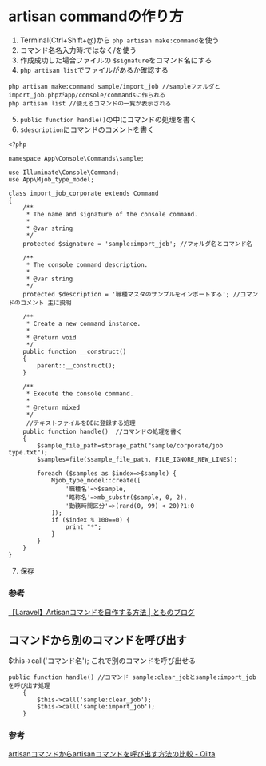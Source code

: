 # artisan commandの作り方

1. Terminal(Ctrl+Shift+@)から `php artisan make:command`を使う
2. コマンド名名入力時:ではなく/を使う
3. 作成成功した場合ファイルの `$signature`をコマンド名にする
4. `php artisan list`でファイルがあるか確認する 
```
php artisan make:command sample/import_job //sampleフォルダとimport_job.phpがapp/console/commandsに作られる
php artisan list //使えるコマンドの一覧が表示される
```
5. `public function handle()`の中にコマンドの処理を書く
6. `$description`にコマンドのコメントを書く
```
<?php

namespace App\Console\Commands\sample;

use Illuminate\Console\Command;
use App\Mjob_type_model;

class import_job_corporate extends Command
{
    /**
     * The name and signature of the console command.
     *
     * @var string
     */
    protected $signature = 'sample:import_job'; //フォルダ名とコマンド名

    /**
     * The console command description.
     *
     * @var string
     */
    protected $description = '職種マスタのサンプルをインポートする'; //コマンドのコメント 主に説明

    /**
     * Create a new command instance.
     *
     * @return void
     */
    public function __construct()
    {
        parent::__construct();
    }

    /**
     * Execute the console command.
     *
     * @return mixed
     */
     //テキストファイルをDBに登録する処理
    public function handle()  //コマンドの処理を書く
    {
        $sample_file_path=storage_path("sample/corporate/job type.txt");
        $samples=file($sample_file_path, FILE_IGNORE_NEW_LINES);
        
        foreach ($samples as $index=>$sample) {
            Mjob_type_model::create([
                '職種名'=>$sample,
                '略称名'=>mb_substr($sample, 0, 2),
                '勤務時間区分'=>(rand(0, 99) < 20)?1:0
            ]);
            if ($index % 100==0) {
                print "*";
            }
        }
    }
}
```
7. 保存

### 参考

[【Laravel】Artisanコマンドを自作する方法 \| とものブログ](https://se-tomo.com/2018/10/13/laravel-%E3%82%AB%E3%82%B9%E3%82%BF%E3%83%A0%E3%82%B3%E3%83%9E%E3%83%B3%E3%83%89/)

## コマンドから別のコマンドを呼び出す

$this->call('コマンド名');
これで別のコマンドを呼び出せる
```
public function handle() //コマンド sample:clear_jobとsample:import_jobを呼び出す処理
    {
        $this->call('sample:clear_job');
        $this->call('sample:import_job');
    }
```

### 参考

[artisanコマンドからartisanコマンドを呼び出す方法の比較 \- Qiita](https://qiita.com/orange634nty/items/9cbcc5cbe9174966a74b)